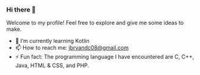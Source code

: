 ### Hi there 👋
Welcome to my profile! Feel free to explore and give me some ideas to make.

- 🌱 I’m currently learning Kotlin
- 📫 How to reach me: jbryandc08@gmail.com
- ⚡ Fun fact: The programming language I have encountered are C, C++, Java, HTML & CSS, and PHP.
<!--
**DezJukes/DezJukes** is a ✨ _special_ ✨ repository because its `README.md` (this file) appears on your GitHub profile.

Here are some ideas to get you started:

- 🔭 I’m currently working on ...
- 🌱 I’m currently learning ...
- 👯 I’m looking to collaborate on ...
- 🤔 I’m looking for help with ...
- 💬 Ask me about ...
- 📫 How to reach me: ...
- 😄 Pronouns: ...
- ⚡ Fun fact: ...
-->
